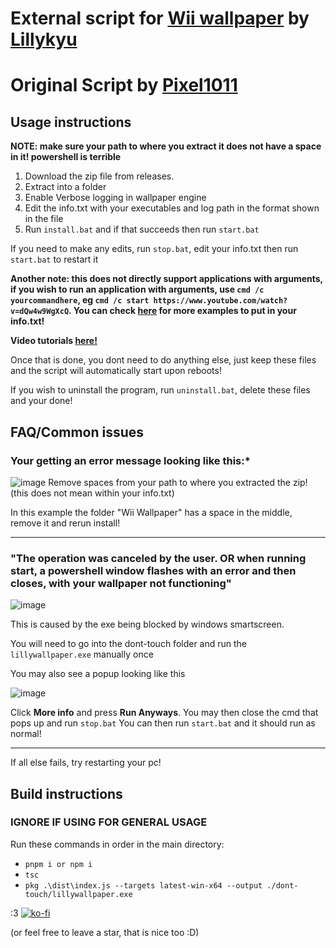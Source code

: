 # External script for [Wii wallpaper](https://steamcommunity.com/sharedfiles/filedetails/?id=3526096300) by [Lillykyu](https://www.lillykyu.gay/)
# Original Script by [Pixel1011](https://github.com/Pixel1011)


## Usage instructions
**NOTE: make sure your path to where you extract it does not have a space in it! powershell is terrible**

1. Download the zip file from releases.
2. Extract into a folder
3. Enable Verbose logging in wallpaper engine
4. Edit the info.txt with your executables and log path in the format shown in the file
5. Run ``install.bat`` and if that succeeds then run ``start.bat``

If you need to make any edits, run ``stop.bat``, edit your info.txt then run ``start.bat`` to restart it

**Another note: this does not directly support applications with arguments, if you wish to run an application with arguments, use ``cmd /c yourcommandhere``, eg ``cmd /c start https://www.youtube.com/watch?v=dQw4w9WgXcQ``. You can check [here](https://docs.google.com/document/d/1BVPGTDyzMaWZIGxTkfvdh9g5MXfPOBSAIsLmjvk29fE/edit?tab=t.0) for more examples to put in your info.txt!**

**Video tutorials [here!](https://docs.google.com/document/d/1BVPGTDyzMaWZIGxTkfvdh9g5MXfPOBSAIsLmjvk29fE/edit?tab=t.tl4p3yca6zrf)**

Once that is done, you dont need to do anything else, just keep these files and the script will automatically start upon reboots!

If you wish to uninstall the program, run ``uninstall.bat``, delete these files and your done!

## FAQ/Common issues


### Your getting an error message looking like this:*
![image](http://img.pixelator.xyz/3PpSF0iN.png)
Remove spaces from your path to where you extracted the zip! (this does not mean within your info.txt)

In this example the folder "Wii Wallpaper" has a space in the middle, remove it and rerun install!

---

### "The operation was canceled by the user. OR when running start, a powershell window flashes with an error and then closes, with your wallpaper not functioning"
![image](http://img.pixelator.xyz/mTE2qzag.png)

This is caused by the exe being blocked by windows smartscreen.

You will need to go into the dont-touch folder and run the ``lillywallpaper.exe`` manually once

You may also see a popup looking like this

![image](http://img.pixelator.xyz/JY93dHgw.png)


Click __More info__ and press **Run Anyways**.
You may then close the cmd that pops up and run ``stop.bat``
You can then run ``start.bat`` and it should run as normal!

---

If all else fails, try restarting your pc!

## Build instructions
### IGNORE IF USING FOR GENERAL USAGE
Run these commands in order in the main directory:
  - ``pnpm i or npm i``
  - ``tsc``
  - ``pkg .\dist\index.js --targets latest-win-x64 --output ./dont-touch/lillywallpaper.exe``

:3
[![ko-fi](https://ko-fi.com/img/githubbutton_sm.svg)](https://ko-fi.com/N4N6145I0V)

(or feel free to leave a star, that is nice too :D)

